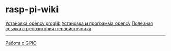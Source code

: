 # rasp-pi-wiki

[Установка opencv proglib](https://proglib.io/p/uchim-raspberry-pi-raspoznavaniyu-lic-2020-11-15)
[Установка и программа opencv](https://core-electronics.com.au/tutorials/face-identify-raspberry-pi.html)
[Полезная ссылка с репозитория первоисточника](https://github.com/carolinedunn/facial_recognition)

---

[Работа с GPIO](http://edurobots.ru/2014/07/raspberry-pi-pervoe-znakomstvo-urok-4-upravlenie-cherez-gpio/)
